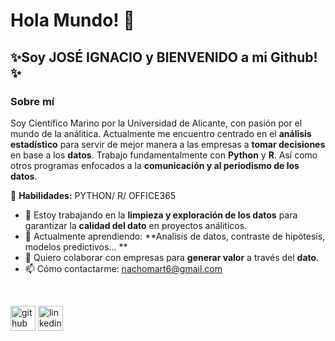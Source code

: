 # Hola Mundo! 👋
## ✨Soy **JOSÉ IGNACIO** y BIENVENIDO a mi Github!✨
### Sobre mí


Soy Científico Marino por la Universidad de Alicante, con pasión por el mundo de la análitica. Actualmente me encuentro centrado en el **análisis estadístico** para servir de mejor manera a las empresas a **tomar decisiones** en base a los **datos**. Trabajo fundamentalmente con **Python** y **R**. Así como otros programas enfocados a la **comunicación y al periodismo de los datos**.
<br>

🚀 **Habilidades:** PYTHON/ R/ OFFICE365 
<br>
- 🔭 Estoy trabajando en la **limpieza y exploración de los datos** para garantizar la **calidad del dato** en proyectos análiticos. 
- 🌱 Actualmente aprendiendo: **Analisis de datos, contraste de hipótesis, modelos predictivos... **
- 👯 Quiero colaborar con empresas para **generar valor** a través del **dato**. 
- 📫 Cómo contactarme: nachomart6@gmail.com 
<br>

[<img src='https://cdn.jsdelivr.net/npm/simple-icons@3.0.1/icons/github.svg' alt='github' height='40'>](https://github.com/StatisticsWithJIMP)  [<img src='https://cdn.jsdelivr.net/npm/simple-icons@3.0.1/icons/linkedin.svg' alt='linkedin' height='40'>](https://www.linkedin.com/in/Nachomart6/)  

<!--- encontrar soluciones- análisis estadístico
StatisticsWithJIMP/StatisticsWithJIMP is a ✨ special ✨ repository because its `README.md` (this file) appears on your GitHub profile.
You can click the Preview link to take a look at your changes.
--->
